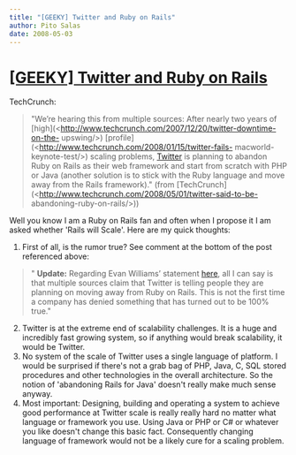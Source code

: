 ```yaml
---
title: "[GEEKY] Twitter and Ruby on Rails"
author: Pito Salas
date: 2008-05-03
---
```

# [[GEEKY] Twitter and Ruby on Rails](None)




TechCrunch:

> "We’re hearing this from multiple sources: After nearly two years of
> [high](<http://www.techcrunch.com/2007/12/20/twitter-downtime-on-the-
> upswing/>) [profile](<http://www.techcrunch.com/2008/01/15/twitter-fails-
> macworld-keynote-test/>) scaling problems,
> [Twitter](<http://www.twitter.com/>) is planning to abandon Ruby on Rails as
> their web framework and start from scratch with PHP or Java (another
> solution is to stick with the Ruby language and move away from the Rails
> framework)." (from
> [TechCrunch](<http://www.techcrunch.com/2008/05/01/twitter-said-to-be-
> abandoning-ruby-on-rails/>))

Well you know I am a Ruby on Rails fan and often when I propose it I am asked
whether 'Rails will Scale'. Here are my quick thoughts:

  1. First of all, is the rumor true? See comment at the bottom of the post referenced above:   

> " **Update:** Regarding Evan Williams’ statement
> [here](<http://twitter.com/ev/statuses/801530348>), all I can say is that
> multiple sources claim that Twitter is telling people they are planning on
> moving away from Ruby on Rails. This is not the first time a company has
> denied something that has turned out to be 100% true."

  2. Twitter is at the extreme end of scalability challenges. It is a huge and incredibly fast growing system, so if anything would break scalability, it would be Twitter.
  3. No system of the scale of Twitter uses a single language of platform. I would be surprised if there's not a grab bag of PHP, Java, C, SQL stored procedures and other technologies in the overall architecture. So the notion of 'abandoning Rails for Java' doesn't really make much sense anyway.
  4. Most important: Designing, building and operating a system to achieve good performance at Twitter scale is really really hard no matter what language or framework you use. Using Java or PHP or C# or whatever you like doesn't change this basic fact. Consequently changing language of framework would not be a likely cure for a scaling problem.


